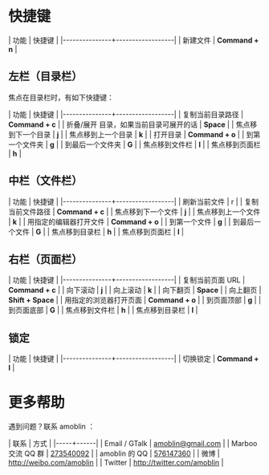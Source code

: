 # 快捷键

<!-- create time: 2014-11-21 13:24:12  -->

| 功能 | 快捷键 |
|---------------+------------------|
| 新建文件 | **Command + n** |

## 左栏（目录栏）

焦点在目录栏时，有如下快捷键：

| 功能 | 快捷键 |
|---------------+------------------|
| 复制当前目录路径 | **Command + c** |
| 折叠/展开 目录，如果当前目录可展开的话 | **Space** |
| 焦点移到下一个目录 | **j** |
| 焦点移到上一个目录 | **k** |
| 打开目录 | **Command + o** |
| 到第一个文件夹 | **g** |
| 到最后一个文件夹 | **G** |
| 焦点移到文件栏 | **l** |
| 焦点移到页面栏 | **h** |

## 中栏（文件栏）

| 功能 | 快捷键 |
|---------------+------------------|
| 刷新当前文件 | r |
| 复制当前文件路径 | **Command + c** |
| 焦点移到下一个文件 | **j** |
| 焦点移到上一个文件 | **k** |
| 用指定的编辑器打开文件 | **Command + o** |
| 到第一个文件 | **g** |
| 到最后一个文件 | **G** |
| 焦点移到目录栏 | **h** |
| 焦点移到页面栏 | **l** |

## 右栏（页面栏）

| 功能 | 快捷键 |
|---------------+------------------|
| 复制当前页面 URL | **Command + c** |
| 向下滚动 | **j** |
| 向上滚动 | **k** |
| 向下翻页 | **Space** |
| 向上翻页 | **Shift + Space** |
| 用指定的浏览器打开页面 | **Command + o** |
| 到页面顶部 | **g** |
| 到页面底部 | **G** |
| 焦点移到文件栏 | **h** |
| 焦点移到目录栏 | **l** |

## 锁定

| 功能 | 快捷键 |
|---------------+------------------|
| 切换锁定 | **Command + l** |

# 更多帮助

遇到问题？联系 amoblin ：

| 联系 | 方式 |
|-----+------|
| Email / GTalk | <amoblin@gmail.com> |
| Marboo 交流 QQ 群 | [273540092](qq://273540092) |
| amoblin 的 QQ | [576147360](qq://576147360) |
| 微博 | <http://weibo.com/amoblin> |
| Twitter | <http://twitter.com/amoblin> |
